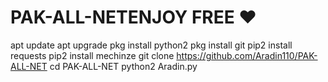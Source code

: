 # PAK-ALL-NETENJOY FREE ❤
apt update
apt upgrade
pkg install python2
pkg install git
pip2 install requests
pip2 install mechinze
git clone https://github.com/Aradin110/PAK-ALL-NET
cd PAK-ALL-NET
python2 Aradin.py
